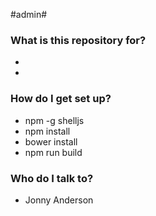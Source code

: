 #admin#


### What is this repository for? ###

*
*

### How do I get set up? ###

* npm -g shelljs
* npm install
* bower install
* npm run build

### Who do I talk to? ###

* Jonny Anderson
